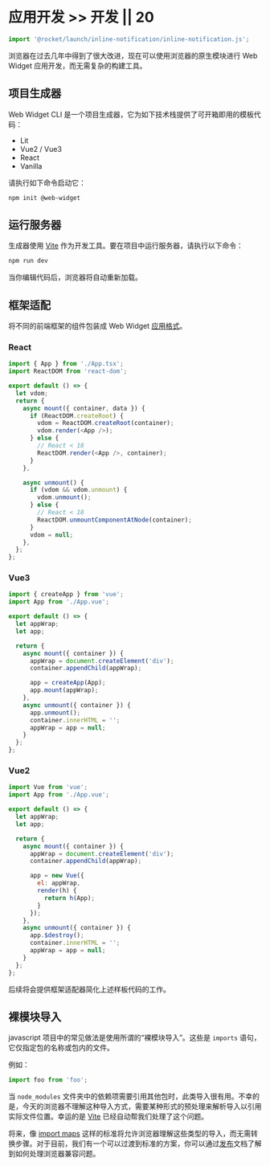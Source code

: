 # 应用开发 >> 开发 || 20

```js script
import '@rocket/launch/inline-notification/inline-notification.js';
```

浏览器在过去几年中得到了很大改进，现在可以使用浏览器的原生模块进行 Web Widget 应用开发，而无需复杂的构建工具。

## 项目生成器

Web Widget CLI 是一个项目生成器，它为如下技术栈提供了可开箱即用的模板代码：

* Lit
* Vue2 / Vue3
* React
* Vanilla

请执行如下命令启动它：

```bash
npm init @web-widget
```

## 运行服务器

生成器使用 [Vite](https://vitejs.dev) 作为开发工具。要在项目中运行服务器，请执行以下命令：

```bash
npm run dev
```

当你编辑代码后，浏览器将自动重新加载。

## 框架适配

将不同的前端框架的组件包装成 Web Widget [应用格式](../../docs/application/overview.md)。

### React

```js
import { App } from './App.tsx';
import ReactDOM from 'react-dom';

export default () => {
  let vdom;
  return {
    async mount({ container, data }) {			
      if (ReactDOM.createRoot) {
        vdom = ReactDOM.createRoot(container);
        vdom.render(<App />);
      } else {
        // React < 18
        ReactDOM.render(<App />, container);
      }
    },

    async unmount() {
      if (vdom && vdom.unmount) {
        vdom.unmount();
      } else {
        // React < 18
        ReactDOM.unmountComponentAtNode(container);
      }
      vdom = null;
    },
  };
};
```

### Vue3

```js
import { createApp } from 'vue';
import App from './App.vue';

export default () => {
  let appWrap;
  let app;

  return {
    async mount({ container }) {
      appWrap = document.createElement('div');
      container.appendChild(appWrap);

      app = createApp(App);
      app.mount(appWrap);
    },
    async unmount({ container }) {
      app.unmount();
      container.innerHTML = '';
      appWrap = app = null;
    }
  };
};
```

### Vue2

```js
import Vue from 'vue';
import App from './App.vue';

export default () => {
  let appWrap;
  let app;

  return {
    async mount({ container }) {
      appWrap = document.createElement('div');
      container.appendChild(appWrap);

      app = new Vue({
        el: appWrap,
        render(h) {
          return h(App);
        }
      });
    },
    async unmount({ container }) {
      app.$destroy();
      container.innerHTML = '';
      appWrap = app = null;
    }
  };
};
```

<inline-notification type="tip">

后续将会提供框架适配器简化上述样板代码的工作。

</inline-notification>

## 裸模块导入

javascript 项目中的常见做法是使用所谓的“裸模块导入”。这些是 `imports` 语句，它仅指定包的名称或包内的文件。

例如：

```js
import foo from 'foo';
```

当 `node_modules` 文件夹中的依赖项需要引用其他包时，此类导入很有用。不幸的是，今天的浏览器不理解这种导入方式，需要某种形式的预处理来解析导入以引用实际文件位置。幸运的是 [Vite](https://vitejs.dev) 已经自动帮我们处理了这个问题。

将来，像 [import maps](https://github.com/WICG/import-maps) 这样的标准将允许浏览器理解这些类型的导入，而无需转换步骤。对于目前，我们有一个可以过渡到标准的方案，你可以通过[发布](./publishing.md)文档了解到如何处理浏览器兼容问题。